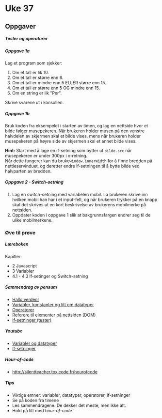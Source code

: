 # Uke 37

## Oppgaver
##### Tester og operatorer

##### Oppgave 1a
Lag et program som sjekker:

1. Om et tall er lik 10.
2. Om et tall er større enn 6.
3. Om et tall er mindre enn 5 ELLER større enn 15.
4. Om et tall er større enn 5 OG mindre enn 15.
5. Om en string er lik "Per".

Skrive svarene ut i konsollen.

##### Oppgave 1b
Bruk koden fra eksempelet i starten av timen, og lag en nettside hvor et bilde følger musepekeren.
Når brukeren holder musen på den venstre halvdelen av skjermen skal et bilde vises, mens når brukeren holder musepekeren på høyre side av skjermen skal et annet bilde vises.

**Hint:** Start med å lage en if-setning som bytter ut ```bilde.src``` når musepekeren er under 300px i x-retning.  
Når dette fungerer kan du bruke``window.innerWidth`` for å finne bredden på nettleservinduet, og deretter endre if-setningen til å bytte bilde ved halvparten av bredden.

##### Oppgave 2 - Switch-setning
1. Lag en switch-setning med variabelen mobil. 
La brukeren skrive inn hvilken mobil han har i et input-felt, og når brukeren trykker på en knapp skal det skrives ut en kort beskrivelse av brukerens mobilmerke på nettsiden.
2. Oppdater koden i oppgave 1 slik at bakgrunnsfargen endrer seg til de ulike mobilmerkene.


### Øve til prøve

##### Læreboken
Kapitler:
- 2 Javascript
- 3 Variabler
- 4.1 - 4.3 If-setinger og Switch-setning

##### Sammendrag av pensum
- [Hallo verden!](https://github.com/thorcc/IT2/blob/master/Fagtekster/Hallo-verden.md)  
- [Variabler, konstanter og litt om datatyper](https://github.com/thorcc/IT2/blob/master/Fagtekster/Variabler.md)  
- [Operatorer](https://github.com/thorcc/IT2/blob/master/Fagtekster/Operatorer.md)  
- [Referere til elementer på nettsiden (DOM)](https://github.com/thorcc/IT2/blob/master/Fagtekster/DOM.md)  
- [If-setninger (tester)](https://github.com/thorcc/IT2/blob/master/Fagtekster/Tester.md)

##### Youtube
- [Variabler og datatyper](https://www.youtube.com/watch?v=U0v1tuIWTro&list=PLJC9cL8YfNXqrTQvaYx5sabProlYmqUoW)  
- [If-setninger](https://www.youtube.com/watch?v=knb51nt6wC8)

##### Hour-of-code
- http://silentteacher.toxicode.fr/hourofcode

##### Tips
- Viktige emner: variabler, datatyper, operatorer, if-setninger
- Se på koden fra timene
- Les sammendragene. De dekker det meste, men ikke alt.
- Hold på litt med *hour-of-code*